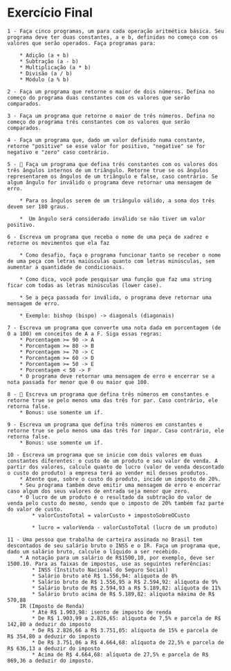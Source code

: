 # Exercício Final

    1 - Faça cinco programas, um para cada operação aritmética básica. Seu programa deve ter duas constantes, a e b, definidas no começo com os valores que serão operados. Faça programas para:

        * Adição (a + b)
        * Subtração (a - b)
        * Multiplicação (a * b)
        * Divisão (a / b)
        * Módulo (a % b)

    2 - Faça um programa que retorne o maior de dois números. Defina no começo do programa duas constantes com os valores que serão comparados.

    3 - Faça um programa que retorne o maior de três números. Defina no começo do programa três constantes com os valores que serão comparados.

    4 - Faça um programa que, dado um valor definido numa constante, retorne "positive" se esse valor for positivo, "negative" se for negativo e "zero" caso contrário.

    5 - 🚀 Faça um programa que defina três constantes com os valores dos três ângulos internos de um triângulo. Retorne true se os ângulos representarem os ângulos de um triângulo e false, caso contrário. Se algum ângulo for inválido o programa deve retornar uma mensagem de erro.

        * Para os ângulos serem de um triângulo válido, a soma dos três devem ser 180 graus.
     
        *  Um ângulo será considerado inválido se não tiver um valor positivo.

    6 - Escreva um programa que receba o nome de uma peça de xadrez e retorne os movimentos que ela faz

        * Como desafio, faça o programa funcionar tanto se receber o nome de uma peça com letras maiúsculas quanto com letras minúsculas, sem aumentar a quantidade de condicionais.
        
        * Como dica, você pode pesquisar uma função que faz uma string ficar com todas as letras minúsculas (lower case).
        
        * Se a peça passada for inválida, o programa deve retornar uma mensagem de erro.
        
        * Exemplo: bishop (bispo) -> diagonals (diagonais)

    7 - Escreva um programa que converte uma nota dada em porcentagem (de 0 a 100) em conceitos de A a F. Siga essas regras:
        * Porcentagem >= 90 -> A
        * Porcentagem >= 80 -> B
        * Porcentagem >= 70 -> C
        * Porcentagem >= 60 -> D
        * Porcentagem >= 50 -> E
        * Porcentagem < 50 -> F
        * O programa deve retornar uma mensagem de erro e encerrar se a nota passada for menor que 0 ou maior que 100.

    8 - 🚀 Escreva um programa que defina três números em constantes e retorne true se pelo menos uma das três for par. Caso contrário, ele retorna false.
        * Bonus: use somente um if.

    9 - Escreva um programa que defina três números em constantes e retorne true se pelo menos uma das três for ímpar. Caso contrário, ele retorna false.
        * Bonus: use somente um if.

    10 - Escreva um programa que se inicie com dois valores em duas constantes diferentes: o custo de um produto e seu valor de venda. A partir dos valores, calcule quanto de lucro (valor de venda descontado o custo do produto) a empresa terá ao vender mil desses produtos.
        * Atente que, sobre o custo do produto, incide um imposto de 20%.
        * Seu programa também deve emitir uma mensagem de erro e encerrar caso algum dos seus valores de entrada seja menor que zero.
        * O lucro de um produto é o resultado da subtração do valor de venda pelo custo do mesmo, sendo que o imposto de 20% também faz parte do valor de custo.
            * valorCustoTotal = valorCusto + impostoSobreOCusto
            
            * lucro = valorVenda - valorCustoTotal (lucro de um produto)
    
    11 - Uma pessoa que trabalha de carteira assinada no Brasil tem descontados de seu salário bruto o INSS e o IR. Faça um programa que, dado um salário bruto, calcule o líquido a ser recebido.
        * A notação para um salário de R$1500,10, por exemplo, deve ser 1500.10. Para as faixas de impostos, use as seguintes referências:
            * INSS (Instituto Nacional do Seguro Social)
            * Salário bruto até R$ 1.556,94: alíquota de 8%
            * Salário bruto de R$ 1.556,95 a R$ 2.594,92: alíquota de 9%
            * Salário bruto de R$ 2.594,93 a R$ 5.189,82: alíquota de 11%
            * Salário bruto acima de R$ 5.189,82: alíquota máxima de R$ 570,88
        IR (Imposto de Renda)
            * Até R$ 1.903,98: isento de imposto de renda
            * De R$ 1.903,99 a 2.826,65: alíquota de 7,5% e parcela de R$ 142,80 a deduzir do imposto
            * De R$ 2.826,66 a R$ 3.751,05: alíquota de 15% e parcela de R$ 354,80 a deduzir do imposto
            * De R$ 3.751,06 a R$ 4.664,68: alíquota de 22,5% e parcela de R$ 636,13 a deduzir do imposto
            * Acima de R$ 4.664,68: alíquota de 27,5% e parcela de R$ 869,36 a deduzir do imposto.